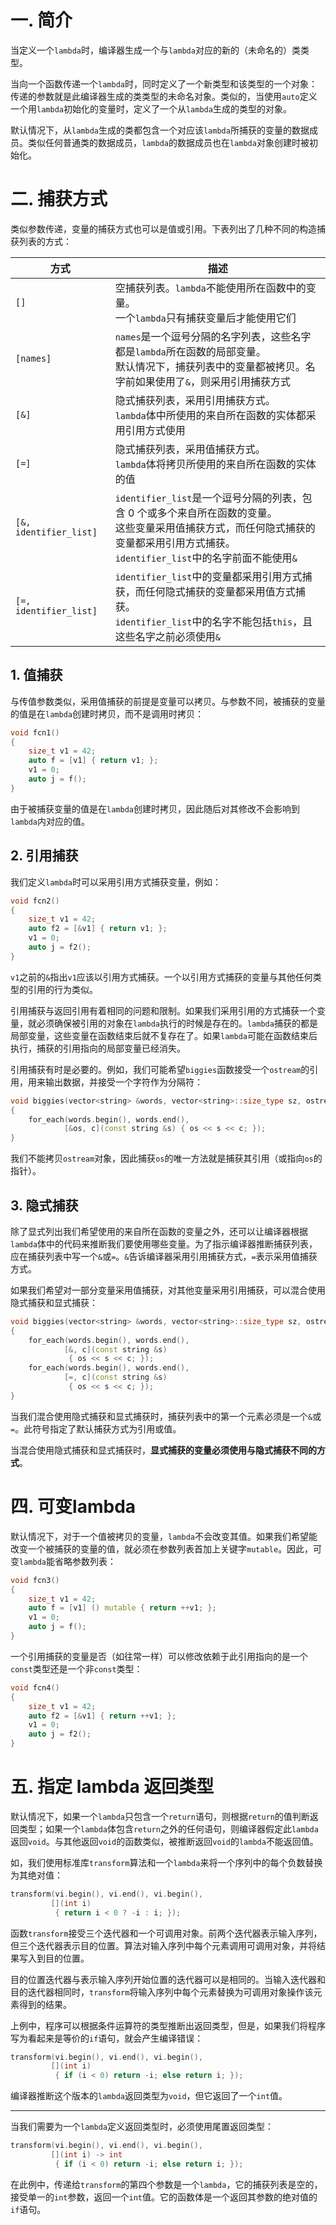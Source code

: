 # 一. 简介

当定义一个`lambda`时，编译器生成一个与`lambda`对应的新的（未命名的）类类型。

当向一个函数传递一个`lambda`时，同时定义了一个新类型和该类型的一个对象：传递的参数就是此编译器生成的类类型的未命名对象。类似的，当使用`auto`定义一个用`lambda`初始化的变量时，定义了一个从`lambda`生成的类型的对象。

默认情况下，从`lambda`生成的类都包含一个对应该`lambda`所捕获的变量的数据成员。类似任何普通类的数据成员，`lambda`的数据成员也在`lambda`对象创建时被初始化。



# 二. 捕获方式

类似参数传递，变量的捕获方式也可以是值或引用。下表列出了几种不同的构造捕获列表的方式：

| 方式                   | 描述                                                         |
| ---------------------- | ------------------------------------------------------------ |
| `[]`                   | 空捕获列表。`lambda`不能使用所在函数中的变量。<br />一个`lambda`只有捕获变量后才能使用它们 |
| `[names]`              | `names`是一个逗号分隔的名字列表，这些名字都是`lambda`所在函数的局部变量。<br />默认情况下，捕获列表中的变量都被拷贝。名字前如果使用了`&`，则采用引用捕获方式 |
| `[&]`                  | 隐式捕获列表，采用引用捕获方式。<br />`lambda`体中所使用的来自所在函数的实体都采用引用方式使用 |
| `[=]`                  | 隐式捕获列表，采用值捕获方式。<br />`lambda`体将拷贝所使用的来自所在函数的实体的值 |
| `[&, identifier_list]` | `identifier_list`是一个逗号分隔的列表，包含 0 个或多个来自所在函数的变量。<br />这些变量采用值捕获方式，而任何隐式捕获的变量都采用引用方式捕获。<br />`identifier_list`中的名字前面不能使用`&` |
| `[=, identifier_list]` | `identifier_list`中的变量都采用引用方式捕获，而任何隐式捕获的变量都采用值方式捕获。<br />`identifier_list`中的名字不能包括`this`，且这些名字之前必须使用`&` |



## 1. 值捕获

与传值参数类似，采用值捕获的前提是变量可以拷贝。与参数不同，被捕获的变量的值是在`lambda`创建时拷贝，而不是调用时拷贝：

```c++
void fcn1()
{
    size_t v1 = 42;
    auto f = [v1] { return v1; };
    v1 = 0;
    auto j = f();
}
```

由于被捕获变量的值是在`lambda`创建时拷贝，因此随后对其修改不会影响到`lambda`内对应的值。



## 2. 引用捕获

我们定义`lambda`时可以采用引用方式捕获变量，例如：

```c++
void fcn2()
{
    size_t v1 = 42;
    auto f2 = [&v1] { return v1; };
    v1 = 0;
    auto j = f2();
}
```

`v1`之前的`&`指出`v1`应该以引用方式捕获。一个以引用方式捕获的变量与其他任何类型的引用的行为类似。

引用捕获与返回引用有着相同的问题和限制。如果我们采用引用的方式捕获一个变量，就必须确保被引用的对象在`lambda`执行的时候是存在的。`lambda`捕获的都是局部变量，这些变量在函数结束后就不复存在了。如果`lambda`可能在函数结束后执行，捕获的引用指向的局部变量已经消失。

引用捕获有时是必要的。例如，我们可能希望`biggies`函数接受一个`ostream`的引用，用来输出数据，并接受一个字符作为分隔符：

```c++
void biggies(vector<string> &words, vector<string>::size_type sz, ostream &os = cout, char c = ' ')
{
    for_each(words.begin(), words.end(),
            [&os, c](const string &s) { os << s << c; });
}
```

我们不能拷贝`ostream`对象，因此捕获`os`的唯一方法就是捕获其引用（或指向`os`的指针）。



## 3. 隐式捕获

除了显式列出我们希望使用的来自所在函数的变量之外，还可以让编译器根据`lambda`体中的代码来推断我们要使用哪些变量。为了指示编译器推断捕获列表，应在捕获列表中写一个`&`或`=`。`&`告诉编译器采用引用捕获方式，`=`表示采用值捕获方式。

如果我们希望对一部分变量采用值捕获，对其他变量采用引用捕获，可以混合使用隐式捕获和显式捕获：

```c++
void biggies(vector<string> &words, vector<string>::size_type sz, ostream &os = cout, char c = ' ')
{
    for_each(words.begin(), words.end(),
            [&, c](const string &s)
             { os << s << c; });
    for_each(words.begin(), words.end(),
            [=, c](const string &s)
             { os << s << c; });
}
```

当我们混合使用隐式捕获和显式捕获时，捕获列表中的第一个元素必须是一个`&`或`=`。此符号指定了默认捕获方式为引用或值。

当混合使用隐式捕获和显式捕获时，**显式捕获的变量必须使用与隐式捕获不同的方式**。



# 四. 可变lambda

默认情况下，对于一个值被拷贝的变量，`lambda`不会改变其值。如果我们希望能改变一个被捕获的变量的值，就必须在参数列表首加上关键字`mutable`。因此，可变`lambda`能省略参数列表：

```c++
void fcn3()
{
    size_t v1 = 42;
    auto f = [v1] () mutable { return ++v1; };
    v1 = 0;
    auto j = f();
}
```

一个引用捕获的变量是否（如往常一样）可以修改依赖于此引用指向的是一个`const`类型还是一个非`const`类型：

```c++
void fcn4()
{
    size_t v1 = 42;
    auto f2 = [&v1] { return ++v1; };
    v1 = 0;
    auto j = f2();
}
```



# 五. 指定 lambda 返回类型

默认情况下，如果一个`lambda`只包含一个`return`语句，则根据`return`的值判断返回类型；如果一个`lambda`体包含`return`之外的任何语句，则编译器假定此`lambda`返回`void`。与其他返回`void`的函数类似，被推断返回`void`的`lambda`不能返回值。

如，我们使用标准库`transform`算法和一个`lambda`来将一个序列中的每个负数替换为其绝对值：

```c++
transform(vi.begin(), vi.end(), vi.begin(),
         [](int i)
          { return i < 0 ? -i : i; });
```

函数`transform`接受三个迭代器和一个可调用对象。前两个迭代器表示输入序列，但三个迭代器表示目的位置。算法对输入序列中每个元素调用可调用对象，并将结果写入到目的位置。

目的位置迭代器与表示输入序列开始位置的迭代器可以是相同的。当输入迭代器和目的迭代器相同时，`transform`将输入序列中每个元素替换为可调用对象操作该元素得到的结果。

上例中，程序可以根据条件运算符的类型推断出返回类型，但是，如果我们将程序写为看起来是等价的`if`语句，就会产生编译错误：

```c++
transform(vi.begin(), vi.end(), vi.begin(),
         [](int i)
          { if (i < 0) return -i; else return i; });
```

编译器推断这个版本的`lambda`返回类型为`void`，但它返回了一个`int`值。

****

当我们需要为一个`lambda`定义返回类型时，必须使用尾置返回类型：

```c++
transform(vi.begin(), vi.end(), vi.begin(),
         [](int i) -> int
          { if (i < 0) return -i; else return i; });
```

在此例中，传递给`transform`的第四个参数是一个`lambda`，它的捕获列表是空的，接受单一的`int`参数，返回一个`int`值。它的函数体是一个返回其参数的绝对值的`if`语句。